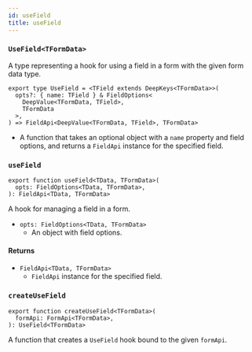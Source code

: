 ```yaml
---
id: useField
title: useField
---
```


### `UseField<TFormData>`

A type representing a hook for using a field in a form with the given form data type.

```tsx
export type UseField = <TField extends DeepKeys<TFormData>>(
  opts?: { name: TField } & FieldOptions<
    DeepValue<TFormData, TField>,
    TFormData
  >,
) => FieldApi<DeepValue<TFormData, TField>, TFormData>
```

- A function that takes an optional object with a `name` property and field options, and returns a `FieldApi` instance for the specified field.

### `useField`

```tsx
export function useField<TData, TFormData>(
  opts: FieldOptions<TData, TFormData>,
): FieldApi<TData, TFormData>
```

A hook for managing a field in a form.

- `opts: FieldOptions<TData, TFormData>`
  - An object with field options.

#### Returns

- `FieldApi<TData, TFormData>`
  - `FieldApi` instance for the specified field.

### `createUseField`

```tsx
export function createUseField<TFormData>(
  formApi: FormApi<TFormData>,
): UseField<TFormData>
```

A function that creates a `UseField` hook bound to the given `formApi`.
